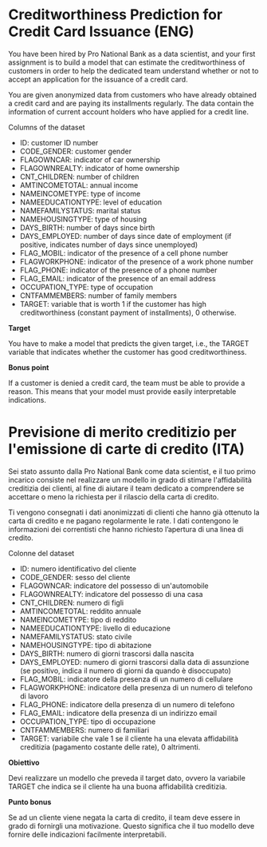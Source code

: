 # Creditworthiness Prediction for Credit Card Issuance (ENG)
You have been hired by Pro National Bank as a data scientist, and your first assignment is to build a model that can estimate the creditworthiness of customers in order to help the dedicated team understand whether or not to accept an application for the issuance of a credit card.

You are given anonymized data from customers who have already obtained a credit card and are paying its installments regularly. The data contain the information of current account holders who have applied for a credit line.

Columns of the dataset

- ID: customer ID number
- CODE_GENDER: customer gender
- FLAGOWNCAR: indicator of car ownership
- FLAGOWNREALTY: indicator of home ownership
- CNT_CHILDREN: number of children
- AMTINCOMETOTAL: annual income
- NAMEINCOMETYPE: type of income
- NAMEEDUCATIONTYPE: level of education
- NAMEFAMILYSTATUS: marital status
- NAMEHOUSINGTYPE: type of housing
- DAYS_BIRTH: number of days since birth
- DAYS_EMPLOYED: number of days since date of employment (if positive, indicates number of days since unemployed)
- FLAG_MOBIL: indicator of the presence of a cell phone number
- FLAGWORKPHONE: indicator of the presence of a work phone number
- FLAG_PHONE: indicator of the presence of a phone number
- FLAG_EMAIL: indicator of the presence of an email address
- OCCUPATION_TYPE: type of occupation
- CNTFAMMEMBERS: number of family members
- TARGET: variable that is worth 1 if the customer has high creditworthiness (constant payment of installments), 0 otherwise.


**Target**

You have to make a model that predicts the given target, i.e., the TARGET variable that indicates whether the customer has good creditworthiness.


**Bonus point**

If a customer is denied a credit card, the team must be able to provide a reason. This means that your model must provide easily interpretable indications.

# Previsione di merito creditizio per l'emissione di carte di credito (ITA)
Sei stato assunto dalla Pro National Bank come data scientist, e il tuo primo incarico consiste nel realizzare un modello in grado di stimare l'affidabilità creditizia dei clienti, al fine di aiutare il team dedicato a comprendere se accettare o meno la richiesta per il rilascio della carta di credito.

Ti vengono consegnati i dati anonimizzati di clienti che hanno già ottenuto la carta di credito e ne pagano regolarmente le rate. I dati contengono le informazioni dei correntisti che hanno richiesto l’apertura di una linea di credito.

Colonne del dataset

- ID: numero identificativo del cliente
- CODE_GENDER: sesso del cliente
- FLAGOWNCAR: indicatore del possesso di un'automobile
- FLAGOWNREALTY: indicatore del possesso di una casa
- CNT_CHILDREN: numero di figli
- AMTINCOMETOTAL: reddito annuale
- NAMEINCOMETYPE: tipo di reddito
- NAMEEDUCATIONTYPE: livello di educazione
- NAMEFAMILYSTATUS: stato civile
- NAMEHOUSINGTYPE: tipo di abitazione
- DAYS_BIRTH: numero di giorni trascorsi dalla nascita
- DAYS_EMPLOYED: numero di giorni trascorsi dalla data di assunzione (se positivo, indica il numero di giorni da quando è disoccupato)
- FLAG_MOBIL: indicatore della presenza di un numero di cellulare
- FLAGWORKPHONE: indicatore della presenza di un numero di telefono di lavoro
- FLAG_PHONE: indicatore della presenza di un numero di telefono
- FLAG_EMAIL: indicatore della presenza di un indirizzo email
- OCCUPATION_TYPE: tipo di occupazione
- CNTFAMMEMBERS: numero di familiari
- TARGET: variabile che vale 1 se il cliente ha una elevata affidabilità creditizia (pagamento costante delle rate), 0 altrimenti.


**Obiettivo**

Devi realizzare un modello che preveda il target dato, ovvero la variabile TARGET che indica se il cliente ha una buona affidabilità creditizia.


**Punto bonus**

Se ad un cliente viene negata la carta di credito, il team deve essere in grado di fornirgli una motivazione. Questo significa che il tuo modello deve fornire delle indicazioni facilmente interpretabili.
